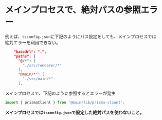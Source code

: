 # メインプロセスで、絶対パスの参照エラー

例えば、`tsconfig.json`に下記のようにパス設定をしても、メインプロセスでは絶対エラーを利用できない。

```json
    "baseUrl": ".",
    "paths": {
      "@/*": [
        "./src/renderer/*"
      ],
      "@main/*": [
        "./src/main/*"
      ],
```

メインプロセスで、下記のように参照するとエラーが発生

```ts
import { prismaClient } from '@main/lib/prisma-client';
```

**メインプロセスでは`tsconfig.json`で設定した絶対パスを使わないこと。**
